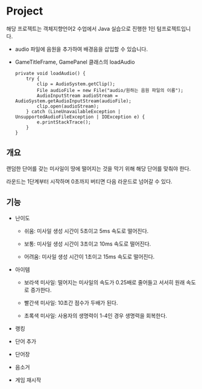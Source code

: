 # Project
해당 프로젝트는 객체지향언어2 수업에서 Java 실습으로 진행한 1인 텀프로젝트입니다.

- audio 파일에 음원을 추가하여 배경음을 삽입할 수 있습니다.

- GameTitleFrame, GamePanel 클래스의 loadAudio
	```
    private void loadAudio() {
        try {
            clip = AudioSystem.getClip();
            File audioFile = new File("audio/원하는 음원 파일의 이름");
            AudioInputStream audioStream = AudioSystem.getAudioInputStream(audioFile);
            clip.open(audioStream);
        } catch (LineUnavailableException | UnsupportedAudioFileException | IOException e) {
            e.printStackTrace();
        }
    }
	```


## 개요

랜덤한 단어를 갖는 미사일이 땅에 떨어지는 것을 막기 위해 해당 단어를 맞춰야 한다.

라운드는 1단계부터 시작하며 0초까지 버티면 다음 라운드로 넘어갈 수 있다.

## 기능

- 난이도
  - 쉬움: 미사일 생성 시간이 5초이고 5ms 속도로 떨어진다.
  - 보통: 미사일 생성 시간이 3초이고 10ms 속도로 떨어진다.

  - 어려움: 미사일 생성 시간이 1초이고 15ms 속도로 떨어진다.

- 아이템
  - 보라색 미사일: 떨어지는 미사일의 속도가 0.25배로 줄어들고 서서히 원래 속도로 증가한다.
  - 빨간색 미사일: 10초간 점수가 두배가 된다.
  
  - 초록색 미사일: 사용자의 생명력이 1-4인 경우 생명력을 회복한다.

- 랭킹
- 단어 추가
- 단어장
- 음소거
- 게임 재시작

